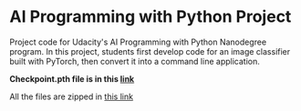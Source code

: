 # AI Programming with Python Project

Project code for Udacity's AI Programming with Python Nanodegree program. In this project, students first develop code for an image classifier built with PyTorch, then convert it into a command line application.

**Checkpoint.pth file is in this [link](https://drive.google.com/file/d/14OBcXXDXjjvpwseDGYFIl0NV3PWCsmVq/view?usp=sharing)**

All the files are zipped in [this link](https://drive.google.com/file/d/1CR6tniMqGazBvNVuMD_ZV66KLUog2PQp/view?usp=sharing)

